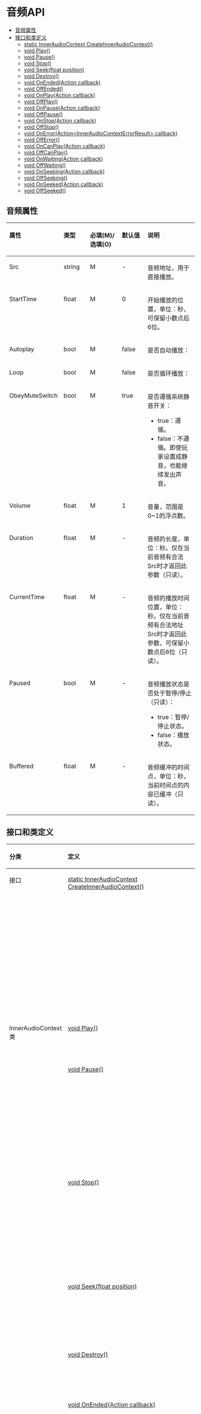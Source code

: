 # 音频API<a name="ZH-CN_TOPIC_0000001716169004"></a>

-   [音频属性](#section1865191604913)
-   [接口和类定义](#section183503126613)
    -   [static InnerAudioContext CreateInnerAudioContext\(\)](#section109531237503)
    -   [void Play\(\)](#section1231910489273)
    -   [void Pause\(\)](#section0100105311287)
    -   [void Stop\(\)](#section295611358297)
    -   [void Seek\(float position\)](#section368625633012)
    -   [void Destroy\(\)](#section1813818183414)
    -   [void OnEnded\(Action callback\)](#section7316187103615)
    -   [void OffEnded\(\)](#section7584122317384)
    -   [void OnPlay\(Action callback\)](#section113100618396)
    -   [void OffPlay\(\)](#section1032565024015)
    -   [void OnPause\(Action callback\)](#section1079911413418)
    -   [void OffPause\(\)](#section9600778435)
    -   [void OnStop\(Action callback\)](#section9479143810442)
    -   [void OffStop\(\)](#section183121314154614)
    -   [void OnError\(Action<InnerAudioContextErrorResult\> callback\)](#section14809195214465)
    -   [void OffError\(\)](#section103201440105116)
    -   [void OnCanPlay\(Action callback\)](#section325714241526)
    -   [void OffCanPlay\(\)](#section06642046135319)
    -   [void OnWaiting\(Action callback\)](#section22082288548)
    -   [void OffWaiting\(\)](#section89751052175510)
    -   [void OnSeeking\(Action callback\)](#section1524192715612)
    -   [void OffSeeking\(\)](#section7720152335718)
    -   [void OnSeeked\(Action callback\)](#section340163455813)
    -   [void OffSeeked\(\)](#section15377122345911)

## 音频属性<a name="section1865191604913"></a>

<a name="table4637175211315"></a>
<table><thead align="left"><tr id="row163719527320"><th class="cellrowborder" valign="top" width="20%" id="mcps1.1.6.1.1"><p id="p1663795212316"><a name="p1663795212316"></a><a name="p1663795212316"></a>属性</p>
</th>
<th class="cellrowborder" valign="top" width="15%" id="mcps1.1.6.1.2"><p id="p1739954617610"><a name="p1739954617610"></a><a name="p1739954617610"></a>类型</p>
</th>
<th class="cellrowborder" valign="top" width="20%" id="mcps1.1.6.1.3"><p id="p12751405596"><a name="p12751405596"></a><a name="p12751405596"></a>必填(M)/选填(O)</p>
</th>
<th class="cellrowborder" valign="top" width="15%" id="mcps1.1.6.1.4"><p id="p986721193917"><a name="p986721193917"></a><a name="p986721193917"></a>默认值</p>
</th>
<th class="cellrowborder" valign="top" width="30%" id="mcps1.1.6.1.5"><p id="p1463725215311"><a name="p1463725215311"></a><a name="p1463725215311"></a>说明</p>
</th>
</tr>
</thead>
<tbody><tr id="row6637252631"><td class="cellrowborder" valign="top" width="20%" headers="mcps1.1.6.1.1 "><p id="p155891411747"><a name="p155891411747"></a><a name="p155891411747"></a>Src</p>
</td>
<td class="cellrowborder" valign="top" width="15%" headers="mcps1.1.6.1.2 "><p id="p15399194619612"><a name="p15399194619612"></a><a name="p15399194619612"></a>string</p>
</td>
<td class="cellrowborder" valign="top" width="20%" headers="mcps1.1.6.1.3 "><p id="p17534035916"><a name="p17534035916"></a><a name="p17534035916"></a>M</p>
</td>
<td class="cellrowborder" valign="top" width="15%" headers="mcps1.1.6.1.4 "><p id="p138732143911"><a name="p138732143911"></a><a name="p138732143911"></a>-</p>
</td>
<td class="cellrowborder" valign="top" width="30%" headers="mcps1.1.6.1.5 "><p id="p9589311747"><a name="p9589311747"></a><a name="p9589311747"></a>音频地址，用于直接播放。</p>
</td>
</tr>
<tr id="row063716528319"><td class="cellrowborder" valign="top" width="20%" headers="mcps1.1.6.1.1 "><p id="p558916111543"><a name="p558916111543"></a><a name="p558916111543"></a>StartTime</p>
</td>
<td class="cellrowborder" valign="top" width="15%" headers="mcps1.1.6.1.2 "><p id="p73991446469"><a name="p73991446469"></a><a name="p73991446469"></a>float</p>
</td>
<td class="cellrowborder" valign="top" width="20%" headers="mcps1.1.6.1.3 "><p id="p97564045912"><a name="p97564045912"></a><a name="p97564045912"></a>M</p>
</td>
<td class="cellrowborder" valign="top" width="15%" headers="mcps1.1.6.1.4 "><p id="p1587102113916"><a name="p1587102113916"></a><a name="p1587102113916"></a>0</p>
</td>
<td class="cellrowborder" valign="top" width="30%" headers="mcps1.1.6.1.5 "><p id="p1858991113414"><a name="p1858991113414"></a><a name="p1858991113414"></a>开始播放的位置，单位：秒，可保留小数点后6位。</p>
</td>
</tr>
<tr id="row10637752735"><td class="cellrowborder" valign="top" width="20%" headers="mcps1.1.6.1.1 "><p id="p155894111342"><a name="p155894111342"></a><a name="p155894111342"></a>Autoplay</p>
</td>
<td class="cellrowborder" valign="top" width="15%" headers="mcps1.1.6.1.2 "><p id="p63995465619"><a name="p63995465619"></a><a name="p63995465619"></a>bool</p>
</td>
<td class="cellrowborder" valign="top" width="20%" headers="mcps1.1.6.1.3 "><p id="p1775134019597"><a name="p1775134019597"></a><a name="p1775134019597"></a>M</p>
</td>
<td class="cellrowborder" valign="top" width="15%" headers="mcps1.1.6.1.4 "><p id="p1587172113919"><a name="p1587172113919"></a><a name="p1587172113919"></a>false</p>
</td>
<td class="cellrowborder" valign="top" width="30%" headers="mcps1.1.6.1.5 "><p id="p1389732433813"><a name="p1389732433813"></a><a name="p1389732433813"></a>是否自动播放：</p>
</td>
</tr>
<tr id="row863815521434"><td class="cellrowborder" valign="top" width="20%" headers="mcps1.1.6.1.1 "><p id="p95891711444"><a name="p95891711444"></a><a name="p95891711444"></a>Loop</p>
</td>
<td class="cellrowborder" valign="top" width="15%" headers="mcps1.1.6.1.2 "><p id="p139919469619"><a name="p139919469619"></a><a name="p139919469619"></a>bool</p>
</td>
<td class="cellrowborder" valign="top" width="20%" headers="mcps1.1.6.1.3 "><p id="p14751340145911"><a name="p14751340145911"></a><a name="p14751340145911"></a>M</p>
</td>
<td class="cellrowborder" valign="top" width="15%" headers="mcps1.1.6.1.4 "><p id="p48792116391"><a name="p48792116391"></a><a name="p48792116391"></a>false</p>
</td>
<td class="cellrowborder" valign="top" width="30%" headers="mcps1.1.6.1.5 "><p id="p1358919111847"><a name="p1358919111847"></a><a name="p1358919111847"></a>是否循环播放：</p>
</td>
</tr>
<tr id="row863813521037"><td class="cellrowborder" valign="top" width="20%" headers="mcps1.1.6.1.1 "><p id="p25897115419"><a name="p25897115419"></a><a name="p25897115419"></a>ObeyMuteSwitch</p>
</td>
<td class="cellrowborder" valign="top" width="15%" headers="mcps1.1.6.1.2 "><p id="p183996468618"><a name="p183996468618"></a><a name="p183996468618"></a>bool</p>
</td>
<td class="cellrowborder" valign="top" width="20%" headers="mcps1.1.6.1.3 "><p id="p107524095911"><a name="p107524095911"></a><a name="p107524095911"></a>M</p>
</td>
<td class="cellrowborder" valign="top" width="15%" headers="mcps1.1.6.1.4 "><p id="p1587821193910"><a name="p1587821193910"></a><a name="p1587821193910"></a>true</p>
</td>
<td class="cellrowborder" valign="top" width="30%" headers="mcps1.1.6.1.5 "><p id="p3704131010513"><a name="p3704131010513"></a><a name="p3704131010513"></a>是否遵循系统静音开关：</p>
<a name="ul17558162119518"></a><a name="ul17558162119518"></a><ul id="ul17558162119518"><li>true：遵循。</li><li>false：不遵循。即使玩家设置成静音，也能继续发出声音。</li></ul>
</td>
</tr>
<tr id="row1263820528319"><td class="cellrowborder" valign="top" width="20%" headers="mcps1.1.6.1.1 "><p id="p105891011345"><a name="p105891011345"></a><a name="p105891011345"></a>Volume</p>
</td>
<td class="cellrowborder" valign="top" width="15%" headers="mcps1.1.6.1.2 "><p id="p1399146565"><a name="p1399146565"></a><a name="p1399146565"></a>float</p>
</td>
<td class="cellrowborder" valign="top" width="20%" headers="mcps1.1.6.1.3 "><p id="p13751540115916"><a name="p13751540115916"></a><a name="p13751540115916"></a>M</p>
</td>
<td class="cellrowborder" valign="top" width="15%" headers="mcps1.1.6.1.4 "><p id="p168716219393"><a name="p168716219393"></a><a name="p168716219393"></a>1</p>
</td>
<td class="cellrowborder" valign="top" width="30%" headers="mcps1.1.6.1.5 "><p id="p185897111945"><a name="p185897111945"></a><a name="p185897111945"></a>音量，范围是0~1的浮点数。</p>
</td>
</tr>
<tr id="row1163835211311"><td class="cellrowborder" valign="top" width="20%" headers="mcps1.1.6.1.1 "><p id="p15891411649"><a name="p15891411649"></a><a name="p15891411649"></a>Duration</p>
</td>
<td class="cellrowborder" valign="top" width="15%" headers="mcps1.1.6.1.2 "><p id="p14399846568"><a name="p14399846568"></a><a name="p14399846568"></a>float</p>
</td>
<td class="cellrowborder" valign="top" width="20%" headers="mcps1.1.6.1.3 "><p id="p1875154045913"><a name="p1875154045913"></a><a name="p1875154045913"></a>M</p>
</td>
<td class="cellrowborder" valign="top" width="15%" headers="mcps1.1.6.1.4 "><p id="p4871521173918"><a name="p4871521173918"></a><a name="p4871521173918"></a>-</p>
</td>
<td class="cellrowborder" valign="top" width="30%" headers="mcps1.1.6.1.5 "><p id="p3589411446"><a name="p3589411446"></a><a name="p3589411446"></a>音频的长度，单位：秒。仅在当前音频有合法Src时才返回此参数（只读）。</p>
</td>
</tr>
<tr id="row5917048412"><td class="cellrowborder" valign="top" width="20%" headers="mcps1.1.6.1.1 "><p id="p16589811946"><a name="p16589811946"></a><a name="p16589811946"></a>CurrentTime</p>
</td>
<td class="cellrowborder" valign="top" width="15%" headers="mcps1.1.6.1.2 "><p id="p1739904614618"><a name="p1739904614618"></a><a name="p1739904614618"></a>float</p>
</td>
<td class="cellrowborder" valign="top" width="20%" headers="mcps1.1.6.1.3 "><p id="p77594016593"><a name="p77594016593"></a><a name="p77594016593"></a>M</p>
</td>
<td class="cellrowborder" valign="top" width="15%" headers="mcps1.1.6.1.4 "><p id="p128732118392"><a name="p128732118392"></a><a name="p128732118392"></a>-</p>
</td>
<td class="cellrowborder" valign="top" width="30%" headers="mcps1.1.6.1.5 "><p id="p6343712114613"><a name="p6343712114613"></a><a name="p6343712114613"></a>音频的播放时间位置，单位：秒。仅在当前音频有合法地址Src时才返回此参数，可保留小数点后6位（只读）。</p>
</td>
</tr>
<tr id="row14834755415"><td class="cellrowborder" valign="top" width="20%" headers="mcps1.1.6.1.1 "><p id="p135891711441"><a name="p135891711441"></a><a name="p135891711441"></a>Paused</p>
</td>
<td class="cellrowborder" valign="top" width="15%" headers="mcps1.1.6.1.2 "><p id="p144001746465"><a name="p144001746465"></a><a name="p144001746465"></a>bool</p>
</td>
<td class="cellrowborder" valign="top" width="20%" headers="mcps1.1.6.1.3 "><p id="p1675940195912"><a name="p1675940195912"></a><a name="p1675940195912"></a>M</p>
</td>
<td class="cellrowborder" valign="top" width="15%" headers="mcps1.1.6.1.4 "><p id="p1487152119390"><a name="p1487152119390"></a><a name="p1487152119390"></a>-</p>
</td>
<td class="cellrowborder" valign="top" width="30%" headers="mcps1.1.6.1.5 "><p id="p259016111143"><a name="p259016111143"></a><a name="p259016111143"></a>音频播放状态是否处于暂停/停止（只读）：</p>
<a name="ul1352118034910"></a><a name="ul1352118034910"></a><ul id="ul1352118034910"><li>true：暂停/停止状态。</li><li>false：播放状态。</li></ul>
</td>
</tr>
<tr id="row13384196745"><td class="cellrowborder" valign="top" width="20%" headers="mcps1.1.6.1.1 "><p id="p155902118418"><a name="p155902118418"></a><a name="p155902118418"></a>Buffered</p>
</td>
<td class="cellrowborder" valign="top" width="15%" headers="mcps1.1.6.1.2 "><p id="p1940054613615"><a name="p1940054613615"></a><a name="p1940054613615"></a>float</p>
</td>
<td class="cellrowborder" valign="top" width="20%" headers="mcps1.1.6.1.3 "><p id="p17584015593"><a name="p17584015593"></a><a name="p17584015593"></a>M</p>
</td>
<td class="cellrowborder" valign="top" width="15%" headers="mcps1.1.6.1.4 "><p id="p88792114393"><a name="p88792114393"></a><a name="p88792114393"></a>-</p>
</td>
<td class="cellrowborder" valign="top" width="30%" headers="mcps1.1.6.1.5 "><p id="p1759016111842"><a name="p1759016111842"></a><a name="p1759016111842"></a>音频缓冲的时间点，单位：秒，当前时间点的内容已缓冲（只读）。</p>
</td>
</tr>
</tbody>
</table>

## 接口和类定义<a name="section183503126613"></a>

<a name="table892310973612"></a>
<table><thead align="left"><tr id="row19232993618"><th class="cellrowborder" valign="top" width="15%" id="mcps1.1.4.1.1"><p id="p24300399372"><a name="p24300399372"></a><a name="p24300399372"></a>分类</p>
</th>
<th class="cellrowborder" valign="top" width="40%" id="mcps1.1.4.1.2"><p id="p49246933615"><a name="p49246933615"></a><a name="p49246933615"></a>定义</p>
</th>
<th class="cellrowborder" valign="top" width="45%" id="mcps1.1.4.1.3"><p id="p592499133614"><a name="p592499133614"></a><a name="p592499133614"></a>描述</p>
</th>
</tr>
</thead>
<tbody><tr id="row19241298367"><td class="cellrowborder" valign="top" width="15%" headers="mcps1.1.4.1.1 "><p id="p104301139133720"><a name="p104301139133720"></a><a name="p104301139133720"></a>接口</p>
</td>
<td class="cellrowborder" valign="top" width="40%" headers="mcps1.1.4.1.2 "><p id="p4491115132110"><a name="p4491115132110"></a><a name="p4491115132110"></a><a href="#section109531237503">static InnerAudioContext CreateInnerAudioContext()</a></p>
</td>
<td class="cellrowborder" valign="top" width="45%" headers="mcps1.1.4.1.3 "><p id="p348121518218"><a name="p348121518218"></a><a name="p348121518218"></a>获取用于播放的音频实例，每次调用均会创建一个新的实例对象。</p>
</td>
</tr>
<tr id="row18106152171211"><td class="cellrowborder" rowspan="23" valign="top" width="15%" headers="mcps1.1.4.1.1 "><p id="p2430113910377"><a name="p2430113910377"></a><a name="p2430113910377"></a>InnerAudioContext类</p>
</td>
<td class="cellrowborder" valign="top" width="40%" headers="mcps1.1.4.1.2 "><p id="p131071352201216"><a name="p131071352201216"></a><a name="p131071352201216"></a><a href="#section1231910489273">void Play()</a></p>
</td>
<td class="cellrowborder" valign="top" width="45%" headers="mcps1.1.4.1.3 "><p id="p1110795218122"><a name="p1110795218122"></a><a name="p1110795218122"></a>播放音频。</p>
</td>
</tr>
<tr id="row14643185313121"><td class="cellrowborder" valign="top" headers="mcps1.1.4.1.1 "><p id="p17643135318128"><a name="p17643135318128"></a><a name="p17643135318128"></a><a href="#section0100105311287">void Pause()</a></p>
</td>
<td class="cellrowborder" valign="top" headers="mcps1.1.4.1.2 "><p id="p66431553181210"><a name="p66431553181210"></a><a name="p66431553181210"></a>暂停音频播放，继续播放会从暂停处开始播放。</p>
</td>
</tr>
<tr id="row14157205410122"><td class="cellrowborder" valign="top" headers="mcps1.1.4.1.1 "><p id="p1915718546122"><a name="p1915718546122"></a><a name="p1915718546122"></a><a href="#section295611358297">void Stop()</a></p>
</td>
<td class="cellrowborder" valign="top" headers="mcps1.1.4.1.2 "><p id="p2157654121219"><a name="p2157654121219"></a><a name="p2157654121219"></a>停止音频播放，再播放会从头开始播放。</p>
</td>
</tr>
<tr id="row45431854101218"><td class="cellrowborder" valign="top" headers="mcps1.1.4.1.1 "><p id="p155446541123"><a name="p155446541123"></a><a name="p155446541123"></a><a href="#section368625633012">void Seek(float position)</a></p>
</td>
<td class="cellrowborder" valign="top" headers="mcps1.1.4.1.2 "><p id="p45443548127"><a name="p45443548127"></a><a name="p45443548127"></a>跳转到指定位置播放音频。</p>
</td>
</tr>
<tr id="row10141355141216"><td class="cellrowborder" valign="top" headers="mcps1.1.4.1.1 "><p id="p1614105571215"><a name="p1614105571215"></a><a name="p1614105571215"></a><a href="#section1813818183414">void Destroy()</a></p>
</td>
<td class="cellrowborder" valign="top" headers="mcps1.1.4.1.2 "><p id="p4141552126"><a name="p4141552126"></a><a name="p4141552126"></a>销毁音频实例。</p>
</td>
</tr>
<tr id="row157914556121"><td class="cellrowborder" valign="top" headers="mcps1.1.4.1.1 "><p id="p1657995501218"><a name="p1657995501218"></a><a name="p1657995501218"></a><a href="#section7316187103615">void OnEnded(Action callback)</a></p>
</td>
<td class="cellrowborder" valign="top" headers="mcps1.1.4.1.2 "><p id="p14580555101214"><a name="p14580555101214"></a><a name="p14580555101214"></a>监听音频<strong id="b17120152911377"><a name="b17120152911377"></a><a name="b17120152911377"></a>自然播放至结束</strong>事件。</p>
</td>
</tr>
<tr id="row16616184142"><td class="cellrowborder" valign="top" headers="mcps1.1.4.1.1 "><p id="p766114187142"><a name="p766114187142"></a><a name="p766114187142"></a><a href="#section7584122317384">void OffEnded()</a></p>
</td>
<td class="cellrowborder" valign="top" headers="mcps1.1.4.1.2 "><p id="p9661161814143"><a name="p9661161814143"></a><a name="p9661161814143"></a>取消监听音频<strong id="b13110232153713"><a name="b13110232153713"></a><a name="b13110232153713"></a>自然播放至结束</strong>事件。</p>
</td>
</tr>
<tr id="row7310919141418"><td class="cellrowborder" valign="top" headers="mcps1.1.4.1.1 "><p id="p73106199146"><a name="p73106199146"></a><a name="p73106199146"></a><a href="#section113100618396">void OnPlay(Action callback)</a></p>
</td>
<td class="cellrowborder" valign="top" headers="mcps1.1.4.1.2 "><p id="p14310181931420"><a name="p14310181931420"></a><a name="p14310181931420"></a>监听<strong id="b939762972615"><a name="b939762972615"></a><a name="b939762972615"></a>音频播放</strong>事件。</p>
</td>
</tr>
<tr id="row79911191141"><td class="cellrowborder" valign="top" headers="mcps1.1.4.1.1 "><p id="p1599111195140"><a name="p1599111195140"></a><a name="p1599111195140"></a><a href="#section1032565024015">void OffPlay()</a></p>
</td>
<td class="cellrowborder" valign="top" headers="mcps1.1.4.1.2 "><p id="p2991171919144"><a name="p2991171919144"></a><a name="p2991171919144"></a>取消监听<strong id="b1118103613261"><a name="b1118103613261"></a><a name="b1118103613261"></a>音频播放</strong>事件。</p>
</td>
</tr>
<tr id="row342572041412"><td class="cellrowborder" valign="top" headers="mcps1.1.4.1.1 "><p id="p54251120121420"><a name="p54251120121420"></a><a name="p54251120121420"></a><a href="#section1079911413418">void OnPause(Action callback)</a></p>
</td>
<td class="cellrowborder" valign="top" headers="mcps1.1.4.1.2 "><p id="p1342582015148"><a name="p1342582015148"></a><a name="p1342582015148"></a>监听音频暂停播放事件。</p>
</td>
</tr>
<tr id="row138531421111416"><td class="cellrowborder" valign="top" headers="mcps1.1.4.1.1 "><p id="p08537217144"><a name="p08537217144"></a><a name="p08537217144"></a><a href="#section9600778435">void OffPause()</a></p>
</td>
<td class="cellrowborder" valign="top" headers="mcps1.1.4.1.2 "><p id="p14853112141413"><a name="p14853112141413"></a><a name="p14853112141413"></a>取消监听音频暂停播放事件。</p>
</td>
</tr>
<tr id="row17231322191411"><td class="cellrowborder" valign="top" headers="mcps1.1.4.1.1 "><p id="p02311222101414"><a name="p02311222101414"></a><a name="p02311222101414"></a><a href="#section9479143810442">void OnStop(Action callback)</a></p>
</td>
<td class="cellrowborder" valign="top" headers="mcps1.1.4.1.2 "><p id="p1923162251420"><a name="p1923162251420"></a><a name="p1923162251420"></a>监听音频停止播放事件。</p>
</td>
</tr>
<tr id="row960914221144"><td class="cellrowborder" valign="top" headers="mcps1.1.4.1.1 "><p id="p126091222121412"><a name="p126091222121412"></a><a name="p126091222121412"></a><a href="#section183121314154614">void OffStop()</a></p>
</td>
<td class="cellrowborder" valign="top" headers="mcps1.1.4.1.2 "><p id="p1060952291419"><a name="p1060952291419"></a><a name="p1060952291419"></a>取消监听音频停止播放事件。</p>
</td>
</tr>
<tr id="row1937910255236"><td class="cellrowborder" valign="top" headers="mcps1.1.4.1.1 "><p id="p12379225132312"><a name="p12379225132312"></a><a name="p12379225132312"></a><a href="#section14809195214465">void OnError(Action&lt;InnerAudioContextErrorResult&gt; callback)</a></p>
</td>
<td class="cellrowborder" valign="top" headers="mcps1.1.4.1.2 "><p id="p193795254239"><a name="p193795254239"></a><a name="p193795254239"></a>监听音频播放错误事件。</p>
</td>
</tr>
<tr id="row379282882313"><td class="cellrowborder" valign="top" headers="mcps1.1.4.1.1 "><p id="p127927281237"><a name="p127927281237"></a><a name="p127927281237"></a><a href="#section103201440105116">void OffError()</a></p>
</td>
<td class="cellrowborder" valign="top" headers="mcps1.1.4.1.2 "><p id="p1579262892320"><a name="p1579262892320"></a><a name="p1579262892320"></a>取消监听音频播放错误事件。</p>
</td>
</tr>
<tr id="row4731102942314"><td class="cellrowborder" valign="top" headers="mcps1.1.4.1.1 "><p id="p1773111297232"><a name="p1773111297232"></a><a name="p1773111297232"></a><a href="#section325714241526">void OnCanPlay(Action callback)</a></p>
</td>
<td class="cellrowborder" valign="top" headers="mcps1.1.4.1.2 "><p id="p20731102952311"><a name="p20731102952311"></a><a name="p20731102952311"></a>监听音频进入播放状态事件，但不保证后面可以流畅播放音频。</p>
</td>
</tr>
<tr id="row249873018231"><td class="cellrowborder" valign="top" headers="mcps1.1.4.1.1 "><p id="p8498183052316"><a name="p8498183052316"></a><a name="p8498183052316"></a><a href="#section06642046135319">void OffCanPlay()</a></p>
</td>
<td class="cellrowborder" valign="top" headers="mcps1.1.4.1.2 "><p id="p4498123062320"><a name="p4498123062320"></a><a name="p4498123062320"></a>取消监听音频进入播放状态事件。</p>
</td>
</tr>
<tr id="row10345531102314"><td class="cellrowborder" valign="top" headers="mcps1.1.4.1.1 "><p id="p93459318239"><a name="p93459318239"></a><a name="p93459318239"></a><a href="#section22082288548">void OnWaiting(Action callback)</a></p>
</td>
<td class="cellrowborder" valign="top" headers="mcps1.1.4.1.2 "><p id="p20345183172319"><a name="p20345183172319"></a><a name="p20345183172319"></a>监听音频加载中事件。若音频数据不足需要停下来加载时会触发。</p>
</td>
</tr>
<tr id="row10419972415"><td class="cellrowborder" valign="top" headers="mcps1.1.4.1.1 "><p id="p1945932416"><a name="p1945932416"></a><a name="p1945932416"></a><a href="#section89751052175510">void OffWaiting()</a></p>
</td>
<td class="cellrowborder" valign="top" headers="mcps1.1.4.1.2 "><p id="p141792248"><a name="p141792248"></a><a name="p141792248"></a>取消监听音频加载中事件。</p>
</td>
</tr>
<tr id="row202198119246"><td class="cellrowborder" valign="top" headers="mcps1.1.4.1.1 "><p id="p52191211132417"><a name="p52191211132417"></a><a name="p52191211132417"></a><a href="#section1524192715612">void OnSeeking(Action callback)</a></p>
</td>
<td class="cellrowborder" valign="top" headers="mcps1.1.4.1.2 "><p id="p12191911192416"><a name="p12191911192416"></a><a name="p12191911192416"></a>监听音频进行跳转操作事件。</p>
</td>
</tr>
<tr id="row19482171311243"><td class="cellrowborder" valign="top" headers="mcps1.1.4.1.1 "><p id="p1948241315244"><a name="p1948241315244"></a><a name="p1948241315244"></a><a href="#section7720152335718">void OffSeeking()</a></p>
</td>
<td class="cellrowborder" valign="top" headers="mcps1.1.4.1.2 "><p id="p1948281313242"><a name="p1948281313242"></a><a name="p1948281313242"></a>取消监听音频进行跳转操作事件。</p>
</td>
</tr>
<tr id="row969831413241"><td class="cellrowborder" valign="top" headers="mcps1.1.4.1.1 "><p id="p7698814162412"><a name="p7698814162412"></a><a name="p7698814162412"></a><a href="#section340163455813">void OnSeeked(Action callback)</a></p>
</td>
<td class="cellrowborder" valign="top" headers="mcps1.1.4.1.2 "><p id="p66982149248"><a name="p66982149248"></a><a name="p66982149248"></a>监听音频完成跳转操作事件。</p>
</td>
</tr>
<tr id="row1035113662415"><td class="cellrowborder" valign="top" headers="mcps1.1.4.1.1 "><p id="p1036736142413"><a name="p1036736142413"></a><a name="p1036736142413"></a><a href="#section15377122345911">void OffSeeked()</a></p>
</td>
<td class="cellrowborder" valign="top" headers="mcps1.1.4.1.2 "><p id="p2361436172420"><a name="p2361436172420"></a><a name="p2361436172420"></a>取消监听音频完成跳转操作事件。</p>
</td>
</tr>
</tbody>
</table>

### static InnerAudioContext CreateInnerAudioContext\(\)<a name="section109531237503"></a>

-   描述

    获取用于播放的音频实例，每次调用均会创建一个新的实例对象。

-   返回参数

    音频实例。

-   示例代码

    ```
    private InnerAudioContext _innerAudioContext;
    public void CreateInnerAudioContext()
    {
        Debug.Log("InnerAudioContext CreateInnerAudioContext.");
        _innerAudioContext = QG.CreateInnerAudioContext();
        // 音频资源的地址 
        _innerAudioContext.Src = "http://downsc.chinaz.net/Files/DownLoad/sound1/201906/11582.mp3";
        // 是否自动开始播放 
        _innerAudioContext.Autoplay = false;
        // 是否循环播放 
        _innerAudioContext.Loop = true;
        // 开始播放的位置 
        _innerAudioContext.StartTime = 0;
        // 音量 
        _innerAudioContext.Volume = 1;
        // 是否遵循系统静音开关 
        _innerAudioContext.ObeyMuteSwitch = true;
    }
    ```

### void Play\(\)<a name="section1231910489273"></a>

-   描述

    播放音频。

-   示例代码

    ```
    private InnerAudioContext _innerAudioContext;
    _innerAudioContext = QG.CreateInnerAudioContext();
    public void Play()
    {
        Debug.Log("InnerAudioContext Play.");
        _innerAudioContext?.Play();
    }
    ```

### void Pause\(\)<a name="section0100105311287"></a>

-   描述

    暂停音频播放，继续播放会从暂停处开始播放。

-   示例代码

    ```
    private InnerAudioContext _innerAudioContext;
    _innerAudioContext = QG.CreateInnerAudioContext();
    public void Pause()
    {
        Debug.Log("InnerAudioContext Pause.");
        _innerAudioContext?.Pause();
    }
    ```

### void Stop\(\)<a name="section295611358297"></a>

-   描述

    停止音频播放，再播放会从头开始播放。

-   示例代码

    ```
    private InnerAudioContext _innerAudioContext;
    _innerAudioContext = QG.CreateInnerAudioContext();
    public void Stop()
    {
        Debug.Log("InnerAudioContext Stop.");
        _innerAudioContext?.Stop();
    }
    ```

### void Seek\(float position\)<a name="section368625633012"></a>

-   描述

    跳转到指定位置播放音频。

-   请求参数

    <a name="table1849914993314"></a>
    <table><thead align="left"><tr id="row1049917993316"><th class="cellrowborder" valign="top" width="20%" id="mcps1.1.5.1.1"><p id="p20499179173313"><a name="p20499179173313"></a><a name="p20499179173313"></a>参数</p>
    </th>
    <th class="cellrowborder" valign="top" width="25%" id="mcps1.1.5.1.2"><p id="p124991198334"><a name="p124991198334"></a><a name="p124991198334"></a>类型</p>
    </th>
    <th class="cellrowborder" valign="top" width="15%" id="mcps1.1.5.1.3"><p id="p6499179153319"><a name="p6499179153319"></a><a name="p6499179153319"></a>必填(M)/选填(O)</p>
    </th>
    <th class="cellrowborder" valign="top" width="40%" id="mcps1.1.5.1.4"><p id="p84991293337"><a name="p84991293337"></a><a name="p84991293337"></a>说明</p>
    </th>
    </tr>
    </thead>
    <tbody><tr id="row44997917336"><td class="cellrowborder" valign="top" width="20%" headers="mcps1.1.5.1.1 "><p id="p65581252173213"><a name="p65581252173213"></a><a name="p65581252173213"></a>position</p>
    </td>
    <td class="cellrowborder" valign="top" width="25%" headers="mcps1.1.5.1.2 "><p id="p19149338183218"><a name="p19149338183218"></a><a name="p19149338183218"></a>float</p>
    </td>
    <td class="cellrowborder" valign="top" width="15%" headers="mcps1.1.5.1.3 "><p id="p914813388324"><a name="p914813388324"></a><a name="p914813388324"></a>M</p>
    </td>
    <td class="cellrowborder" valign="top" width="40%" headers="mcps1.1.5.1.4 "><p id="p1147133833218"><a name="p1147133833218"></a><a name="p1147133833218"></a>跳转的时间，可精确到小数点后3位。单位：秒。</p>
    </td>
    </tr>
    </tbody>
    </table>

-   示例代码

    ```
    private InnerAudioContext _innerAudioContext;
    _innerAudioContext = QG.CreateInnerAudioContext();
    public void Seek()
    {
        Debug.Log("InnerAudioContext Seek.");
        float position = 0;
        _innerAudioContext?.Seek(0);
    }
    ```

### void Destroy\(\)<a name="section1813818183414"></a>

-   描述

    销毁音频实例。

-   示例代码

    ```
    private InnerAudioContext _innerAudioContext;
    _innerAudioContext = QG.CreateInnerAudioContext();
    public void Destroy()
    {
        Debug.Log("InnerAudioContext Destroy.");
        _innerAudioContext?.Destroy();
        _innerAudioContext = null;
    }
    ```

### void OnEnded\(Action callback\)<a name="section7316187103615"></a>

-   描述

    监听音频自然播放至结束事件。

-   请求参数

    <a name="table1829722443713"></a>
    <table><thead align="left"><tr id="row12297142443717"><th class="cellrowborder" valign="top" width="20%" id="mcps1.1.5.1.1"><p id="p12971241373"><a name="p12971241373"></a><a name="p12971241373"></a>参数</p>
    </th>
    <th class="cellrowborder" valign="top" width="25%" id="mcps1.1.5.1.2"><p id="p14297122403712"><a name="p14297122403712"></a><a name="p14297122403712"></a>类型</p>
    </th>
    <th class="cellrowborder" valign="top" width="15%" id="mcps1.1.5.1.3"><p id="p172972244375"><a name="p172972244375"></a><a name="p172972244375"></a>必填(M)/选填(O)</p>
    </th>
    <th class="cellrowborder" valign="top" width="40%" id="mcps1.1.5.1.4"><p id="p1429712248377"><a name="p1429712248377"></a><a name="p1429712248377"></a>说明</p>
    </th>
    </tr>
    </thead>
    <tbody><tr id="row529732423720"><td class="cellrowborder" valign="top" width="20%" headers="mcps1.1.5.1.1 "><p id="p9119639173714"><a name="p9119639173714"></a><a name="p9119639173714"></a>callback</p>
    </td>
    <td class="cellrowborder" valign="top" width="25%" headers="mcps1.1.5.1.2 "><p id="p411823918374"><a name="p411823918374"></a><a name="p411823918374"></a>Action</p>
    </td>
    <td class="cellrowborder" valign="top" width="15%" headers="mcps1.1.5.1.3 "><p id="p8117939143712"><a name="p8117939143712"></a><a name="p8117939143712"></a>M</p>
    </td>
    <td class="cellrowborder" valign="top" width="40%" headers="mcps1.1.5.1.4 "><p id="p2116539183714"><a name="p2116539183714"></a><a name="p2116539183714"></a>音频自然播放至结束事件的回调函数。</p>
    </td>
    </tr>
    </tbody>
    </table>

-   示例代码

    ```
    private InnerAudioContext _innerAudioContext;
    _innerAudioContext = QG.CreateInnerAudioContext();
    public void OnEnded()
    {
        Debug.Log("InnerAudioContext OnEnded.");
        _innerAudioContext?.OnEnded(() => { Debug.Log("_innerAudioContext OnEnded."); });
    }
    ```

### void OffEnded\(\)<a name="section7584122317384"></a>

-   描述

    取消监听音频自然播放至结束事件。

-   示例代码

    ```
    private InnerAudioContext _innerAudioContext;
    _innerAudioContext = QG.CreateInnerAudioContext();
    public void OffEnded()
    {
        Debug.Log("InnerAudioContext OffEnded.");
        _innerAudioContext?.OffEnded();
    }
    ```

### void OnPlay\(Action callback\)<a name="section113100618396"></a>

-   描述

    监听音频播放事件。

-   请求参数

    <a name="table465219455395"></a>
    <table><thead align="left"><tr id="row965214455396"><th class="cellrowborder" valign="top" width="20%" id="mcps1.1.5.1.1"><p id="p1065304593918"><a name="p1065304593918"></a><a name="p1065304593918"></a>参数</p>
    </th>
    <th class="cellrowborder" valign="top" width="25%" id="mcps1.1.5.1.2"><p id="p1653845143919"><a name="p1653845143919"></a><a name="p1653845143919"></a>类型</p>
    </th>
    <th class="cellrowborder" valign="top" width="15%" id="mcps1.1.5.1.3"><p id="p18653154516393"><a name="p18653154516393"></a><a name="p18653154516393"></a>必填(M)/选填(O)</p>
    </th>
    <th class="cellrowborder" valign="top" width="40%" id="mcps1.1.5.1.4"><p id="p8653174510395"><a name="p8653174510395"></a><a name="p8653174510395"></a>说明</p>
    </th>
    </tr>
    </thead>
    <tbody><tr id="row9653124517395"><td class="cellrowborder" valign="top" width="20%" headers="mcps1.1.5.1.1 "><p id="p1865314523914"><a name="p1865314523914"></a><a name="p1865314523914"></a>callback</p>
    </td>
    <td class="cellrowborder" valign="top" width="25%" headers="mcps1.1.5.1.2 "><p id="p10653245173919"><a name="p10653245173919"></a><a name="p10653245173919"></a>Action</p>
    </td>
    <td class="cellrowborder" valign="top" width="15%" headers="mcps1.1.5.1.3 "><p id="p15653124563910"><a name="p15653124563910"></a><a name="p15653124563910"></a>M</p>
    </td>
    <td class="cellrowborder" valign="top" width="40%" headers="mcps1.1.5.1.4 "><p id="p10653245173912"><a name="p10653245173912"></a><a name="p10653245173912"></a>音频播放事件的回调函数。</p>
    </td>
    </tr>
    </tbody>
    </table>

-   示例代码

    ```
    private InnerAudioContext _innerAudioContext;
    _innerAudioContext = QG.CreateInnerAudioContext();
    public void OnPlay()
    {
        Debug.Log("InnerAudioContext OnPlay.");
        _innerAudioContext?.OnPlay(() => { Debug.Log("_innerAudioContext OnPlay."); });
    }
    ```

### void OffPlay\(\)<a name="section1032565024015"></a>

-   描述

    取消监听音频播放事件。

-   示例代码

    ```
    private InnerAudioContext _innerAudioContext;
    _innerAudioContext = QG.CreateInnerAudioContext();
    public void OffPlay()
    {
        Debug.Log("InnerAudioContext OffPlay.");
        _innerAudioContext?.OffPlay();
    }
    ```

### void OnPause\(Action callback\)<a name="section1079911413418"></a>

-   描述

    监听音频暂停播放事件。

-   请求参数

    <a name="table19081643427"></a>
    <table><thead align="left"><tr id="row1690813464216"><th class="cellrowborder" valign="top" width="20%" id="mcps1.1.5.1.1"><p id="p119081649423"><a name="p119081649423"></a><a name="p119081649423"></a>参数</p>
    </th>
    <th class="cellrowborder" valign="top" width="25%" id="mcps1.1.5.1.2"><p id="p1290811424220"><a name="p1290811424220"></a><a name="p1290811424220"></a>类型</p>
    </th>
    <th class="cellrowborder" valign="top" width="15%" id="mcps1.1.5.1.3"><p id="p1590914174210"><a name="p1590914174210"></a><a name="p1590914174210"></a>必填(M)/选填(O)</p>
    </th>
    <th class="cellrowborder" valign="top" width="40%" id="mcps1.1.5.1.4"><p id="p139098411421"><a name="p139098411421"></a><a name="p139098411421"></a>说明</p>
    </th>
    </tr>
    </thead>
    <tbody><tr id="row1490964134216"><td class="cellrowborder" valign="top" width="20%" headers="mcps1.1.5.1.1 "><p id="p69091464212"><a name="p69091464212"></a><a name="p69091464212"></a>callback</p>
    </td>
    <td class="cellrowborder" valign="top" width="25%" headers="mcps1.1.5.1.2 "><p id="p59094474216"><a name="p59094474216"></a><a name="p59094474216"></a>Action</p>
    </td>
    <td class="cellrowborder" valign="top" width="15%" headers="mcps1.1.5.1.3 "><p id="p139092411421"><a name="p139092411421"></a><a name="p139092411421"></a>M</p>
    </td>
    <td class="cellrowborder" valign="top" width="40%" headers="mcps1.1.5.1.4 "><p id="p89094454217"><a name="p89094454217"></a><a name="p89094454217"></a>音频暂停播放事件的回调函数。</p>
    </td>
    </tr>
    </tbody>
    </table>

-   示例代码

    ```
    private InnerAudioContext _innerAudioContext;
    _innerAudioContext = QG.CreateInnerAudioContext();
    public void OnPause()
    {
        Debug.Log("InnerAudioContext OnPause.");
        _innerAudioContext?.OnPause(() => { Debug.Log("_innerAudioContext OnPause."); });
    }
    ```

### void OffPause\(\)<a name="section9600778435"></a>

-   描述

    取消监听音频暂停播放事件。

-   示例代码

    ```
    private InnerAudioContext _innerAudioContext;
    _innerAudioContext = QG.CreateInnerAudioContext();
    public void OffPause()
    {
        Debug.Log("InnerAudioContext OffPause.");
        _innerAudioContext?.OffPause();
    }
    ```

### void OnStop\(Action callback\)<a name="section9479143810442"></a>

-   描述

    监听音频停止播放事件。

-   请求参数

    <a name="table15656102615458"></a>
    <table><thead align="left"><tr id="row26562026184515"><th class="cellrowborder" valign="top" width="20%" id="mcps1.1.5.1.1"><p id="p4656526144510"><a name="p4656526144510"></a><a name="p4656526144510"></a>参数</p>
    </th>
    <th class="cellrowborder" valign="top" width="25%" id="mcps1.1.5.1.2"><p id="p465617267453"><a name="p465617267453"></a><a name="p465617267453"></a>类型</p>
    </th>
    <th class="cellrowborder" valign="top" width="15%" id="mcps1.1.5.1.3"><p id="p176564266458"><a name="p176564266458"></a><a name="p176564266458"></a>必填(M)/选填(O)</p>
    </th>
    <th class="cellrowborder" valign="top" width="40%" id="mcps1.1.5.1.4"><p id="p365619269455"><a name="p365619269455"></a><a name="p365619269455"></a>说明</p>
    </th>
    </tr>
    </thead>
    <tbody><tr id="row19656132618457"><td class="cellrowborder" valign="top" width="20%" headers="mcps1.1.5.1.1 "><p id="p1465610262457"><a name="p1465610262457"></a><a name="p1465610262457"></a>callback</p>
    </td>
    <td class="cellrowborder" valign="top" width="25%" headers="mcps1.1.5.1.2 "><p id="p565610262452"><a name="p565610262452"></a><a name="p565610262452"></a>Action</p>
    </td>
    <td class="cellrowborder" valign="top" width="15%" headers="mcps1.1.5.1.3 "><p id="p106564263457"><a name="p106564263457"></a><a name="p106564263457"></a>M</p>
    </td>
    <td class="cellrowborder" valign="top" width="40%" headers="mcps1.1.5.1.4 "><p id="p13656112634518"><a name="p13656112634518"></a><a name="p13656112634518"></a>音频停止播放事件的回调函数。</p>
    </td>
    </tr>
    </tbody>
    </table>

-   示例代码

    ```
    private InnerAudioContext _innerAudioContext;
    _innerAudioContext = QG.CreateInnerAudioContext();
    public void OnStop()
    {
        Debug.Log("InnerAudioContext OnStop.");
        _innerAudioContext?.OnStop(() => { Debug.Log("_innerAudioContext OnStop."); });
    }
    ```

### void OffStop\(\)<a name="section183121314154614"></a>

-   描述

    取消监听音频停止播放事件。

-   示例代码

    ```
    private InnerAudioContext _innerAudioContext;
    _innerAudioContext = QG.CreateInnerAudioContext();
    public void OffStop()
    {
        Debug.Log("InnerAudioContext OffStop.");
        _innerAudioContext?.OffStop();
    }
    ```

### void OnError\(Action<InnerAudioContextErrorResult\> callback\)<a name="section14809195214465"></a>

-   描述

    监听音频播放错误事件。

-   请求参数

    <a name="table18154134404718"></a>
    <table><thead align="left"><tr id="row215510444473"><th class="cellrowborder" valign="top" width="20%" id="mcps1.1.5.1.1"><p id="p91554441478"><a name="p91554441478"></a><a name="p91554441478"></a>参数</p>
    </th>
    <th class="cellrowborder" valign="top" width="25%" id="mcps1.1.5.1.2"><p id="p171551444184717"><a name="p171551444184717"></a><a name="p171551444184717"></a>类型</p>
    </th>
    <th class="cellrowborder" valign="top" width="15%" id="mcps1.1.5.1.3"><p id="p16155124414715"><a name="p16155124414715"></a><a name="p16155124414715"></a>必填(M)/选填(O)</p>
    </th>
    <th class="cellrowborder" valign="top" width="40%" id="mcps1.1.5.1.4"><p id="p2155154412471"><a name="p2155154412471"></a><a name="p2155154412471"></a>说明</p>
    </th>
    </tr>
    </thead>
    <tbody><tr id="row7155204419477"><td class="cellrowborder" valign="top" width="20%" headers="mcps1.1.5.1.1 "><p id="p715684424715"><a name="p715684424715"></a><a name="p715684424715"></a>callback</p>
    </td>
    <td class="cellrowborder" valign="top" width="25%" headers="mcps1.1.5.1.2 "><p id="p41561344124710"><a name="p41561344124710"></a><a name="p41561344124710"></a>Action&lt;<a href="#li7939635103417">InnerAudioContextErrorResult</a>&gt;</p>
    </td>
    <td class="cellrowborder" valign="top" width="15%" headers="mcps1.1.5.1.3 "><p id="p21568443472"><a name="p21568443472"></a><a name="p21568443472"></a>M</p>
    </td>
    <td class="cellrowborder" valign="top" width="40%" headers="mcps1.1.5.1.4 "><p id="p4156124414718"><a name="p4156124414718"></a><a name="p4156124414718"></a>音频播放错误事件的回调函数。</p>
    </td>
    </tr>
    </tbody>
    </table>

    -   <a name="li7939635103417"></a>InnerAudioContextErrorResult

        <a name="table3762133816016"></a>
        <table><thead align="left"><tr id="row476223811016"><th class="cellrowborder" valign="top" width="25%" id="mcps1.1.4.1.1"><p id="p7762113816019"><a name="p7762113816019"></a><a name="p7762113816019"></a>参数</p>
        </th>
        <th class="cellrowborder" valign="top" width="25%" id="mcps1.1.4.1.2"><p id="p1576214383020"><a name="p1576214383020"></a><a name="p1576214383020"></a>类型</p>
        </th>
        <th class="cellrowborder" valign="top" width="50%" id="mcps1.1.4.1.3"><p id="p476210382016"><a name="p476210382016"></a><a name="p476210382016"></a>说明</p>
        </th>
        </tr>
        </thead>
        <tbody><tr id="row37621381606"><td class="cellrowborder" valign="top" width="25%" headers="mcps1.1.4.1.1 "><p id="p869218471602"><a name="p869218471602"></a><a name="p869218471602"></a>errCode</p>
        </td>
        <td class="cellrowborder" valign="top" width="25%" headers="mcps1.1.4.1.2 "><p id="p126928471105"><a name="p126928471105"></a><a name="p126928471105"></a>int</p>
        </td>
        <td class="cellrowborder" valign="top" width="50%" headers="mcps1.1.4.1.3 "><p id="p146926472012"><a name="p146926472012"></a><a name="p146926472012"></a>音频播放错误事件的<a href="#li1184112523112">错误码</a>。</p>
        </td>
        </tr>
        </tbody>
        </table>

-   <a name="li1184112523112"></a>错误码

    <a name="table12151107550"></a>
    <table><thead align="left"><tr id="row121522076515"><th class="cellrowborder" valign="top" width="50%" id="mcps1.1.3.1.1"><p id="p171521710510"><a name="p171521710510"></a><a name="p171521710510"></a>错误码</p>
    </th>
    <th class="cellrowborder" valign="top" width="50%" id="mcps1.1.3.1.2"><p id="p715212718511"><a name="p715212718511"></a><a name="p715212718511"></a>说明</p>
    </th>
    </tr>
    </thead>
    <tbody><tr id="row959711168"><td class="cellrowborder" valign="top" width="50%" headers="mcps1.1.3.1.1 "><p id="p18821172610520"><a name="p18821172610520"></a><a name="p18821172610520"></a>-1</p>
    </td>
    <td class="cellrowborder" valign="top" width="50%" headers="mcps1.1.3.1.2 "><p id="p1882112611512"><a name="p1882112611512"></a><a name="p1882112611512"></a>未知错误。</p>
    </td>
    </tr>
    <tr id="row5152187852"><td class="cellrowborder" valign="top" width="50%" headers="mcps1.1.3.1.1 "><p id="p982112610515"><a name="p982112610515"></a><a name="p982112610515"></a>10001</p>
    </td>
    <td class="cellrowborder" valign="top" width="50%" headers="mcps1.1.3.1.2 "><p id="p8821326754"><a name="p8821326754"></a><a name="p8821326754"></a>系统错误。</p>
    </td>
    </tr>
    <tr id="row1217202915384"><td class="cellrowborder" valign="top" width="50%" headers="mcps1.1.3.1.1 "><p id="p18821926858"><a name="p18821926858"></a><a name="p18821926858"></a>10002</p>
    </td>
    <td class="cellrowborder" valign="top" width="50%" headers="mcps1.1.3.1.2 "><p id="p11821152614519"><a name="p11821152614519"></a><a name="p11821152614519"></a>网络错误。</p>
    </td>
    </tr>
    <tr id="row32068216513"><td class="cellrowborder" valign="top" width="50%" headers="mcps1.1.3.1.1 "><p id="p178211261650"><a name="p178211261650"></a><a name="p178211261650"></a>10003</p>
    </td>
    <td class="cellrowborder" valign="top" width="50%" headers="mcps1.1.3.1.2 "><p id="p198213268517"><a name="p198213268517"></a><a name="p198213268517"></a>文件错误。</p>
    </td>
    </tr>
    <tr id="row15293922955"><td class="cellrowborder" valign="top" width="50%" headers="mcps1.1.3.1.1 "><p id="p2082192612513"><a name="p2082192612513"></a><a name="p2082192612513"></a>10004</p>
    </td>
    <td class="cellrowborder" valign="top" width="50%" headers="mcps1.1.3.1.2 "><p id="p1821926451"><a name="p1821926451"></a><a name="p1821926451"></a>格式错误。</p>
    </td>
    </tr>
    </tbody>
    </table>

-   示例代码

    ```
    private InnerAudioContext _innerAudioContext;
    _innerAudioContext = QG.CreateInnerAudioContext();
    public void OnError()
    {
        Debug.Log("InnerAudioContext OnError.");
        _innerAudioContext?.OnError(
            (res) => { Debug.Log("_innerAudioContext OnError errCode: " + res.errCode); }
        );
    }
    ```

### void OffError\(\)<a name="section103201440105116"></a>

-   描述

    取消监听音频播放错误事件。

-   示例代码

    ```
    private InnerAudioContext _innerAudioContext;
    _innerAudioContext = QG.CreateInnerAudioContext();
    public void OffError()
    {
        Debug.Log("InnerAudioContext OffError.");
        _innerAudioContext?.OffError();
    }
    ```

### void OnCanPlay\(Action callback\)<a name="section325714241526"></a>

-   描述

    监听音频进入播放状态事件，但不保证后面可以流畅播放音频。

-   请求参数

    <a name="table1352116127532"></a>
    <table><thead align="left"><tr id="row1652181216537"><th class="cellrowborder" valign="top" width="20%" id="mcps1.1.5.1.1"><p id="p125218129538"><a name="p125218129538"></a><a name="p125218129538"></a>参数</p>
    </th>
    <th class="cellrowborder" valign="top" width="25%" id="mcps1.1.5.1.2"><p id="p185211312105310"><a name="p185211312105310"></a><a name="p185211312105310"></a>类型</p>
    </th>
    <th class="cellrowborder" valign="top" width="15%" id="mcps1.1.5.1.3"><p id="p2052219128537"><a name="p2052219128537"></a><a name="p2052219128537"></a>必填(M)/选填(O)</p>
    </th>
    <th class="cellrowborder" valign="top" width="40%" id="mcps1.1.5.1.4"><p id="p18522171213537"><a name="p18522171213537"></a><a name="p18522171213537"></a>说明</p>
    </th>
    </tr>
    </thead>
    <tbody><tr id="row11522161245318"><td class="cellrowborder" valign="top" width="20%" headers="mcps1.1.5.1.1 "><p id="p1752291219530"><a name="p1752291219530"></a><a name="p1752291219530"></a>callback</p>
    </td>
    <td class="cellrowborder" valign="top" width="25%" headers="mcps1.1.5.1.2 "><p id="p19522131217532"><a name="p19522131217532"></a><a name="p19522131217532"></a>Action</p>
    </td>
    <td class="cellrowborder" valign="top" width="15%" headers="mcps1.1.5.1.3 "><p id="p6522612155319"><a name="p6522612155319"></a><a name="p6522612155319"></a>M</p>
    </td>
    <td class="cellrowborder" valign="top" width="40%" headers="mcps1.1.5.1.4 "><p id="p2522712155313"><a name="p2522712155313"></a><a name="p2522712155313"></a>音频进入播放状态事件的回调函数。</p>
    </td>
    </tr>
    </tbody>
    </table>

-   示例代码

    ```
    private InnerAudioContext _innerAudioContext;
    _innerAudioContext = QG.CreateInnerAudioContext();
    public void OnCanPlay()
    {
        Debug.Log("InnerAudioContext OnCanPlay.");
        _innerAudioContext?.OnCanPlay(() => { Debug.Log("_innerAudioContext OnCanPlay."); });
    }
    ```

### void OffCanPlay\(\)<a name="section06642046135319"></a>

-   描述

    取消监听音频进入播放状态事件。

-   示例代码

    ```
    private InnerAudioContext _innerAudioContext;
    _innerAudioContext = QG.CreateInnerAudioContext();
    public void OffCanPlay()
    {
        Debug.Log("InnerAudioContext OffCanPlay.");
        _innerAudioContext?.OffCanPlay();
    }
    ```

### void OnWaiting\(Action callback\)<a name="section22082288548"></a>

-   描述

    监听音频加载中事件。若音频数据不足需要停下来加载时会触发。

-   请求参数

    <a name="table1376218547548"></a>
    <table><thead align="left"><tr id="row87623546549"><th class="cellrowborder" valign="top" width="20%" id="mcps1.1.5.1.1"><p id="p376218540547"><a name="p376218540547"></a><a name="p376218540547"></a>参数</p>
    </th>
    <th class="cellrowborder" valign="top" width="25%" id="mcps1.1.5.1.2"><p id="p157621554155415"><a name="p157621554155415"></a><a name="p157621554155415"></a>类型</p>
    </th>
    <th class="cellrowborder" valign="top" width="15%" id="mcps1.1.5.1.3"><p id="p676219545545"><a name="p676219545545"></a><a name="p676219545545"></a>必填(M)/选填(O)</p>
    </th>
    <th class="cellrowborder" valign="top" width="40%" id="mcps1.1.5.1.4"><p id="p07639546542"><a name="p07639546542"></a><a name="p07639546542"></a>说明</p>
    </th>
    </tr>
    </thead>
    <tbody><tr id="row4763185465410"><td class="cellrowborder" valign="top" width="20%" headers="mcps1.1.5.1.1 "><p id="p127631754135415"><a name="p127631754135415"></a><a name="p127631754135415"></a>callback</p>
    </td>
    <td class="cellrowborder" valign="top" width="25%" headers="mcps1.1.5.1.2 "><p id="p6763155419545"><a name="p6763155419545"></a><a name="p6763155419545"></a>Action</p>
    </td>
    <td class="cellrowborder" valign="top" width="15%" headers="mcps1.1.5.1.3 "><p id="p2763195475412"><a name="p2763195475412"></a><a name="p2763195475412"></a>M</p>
    </td>
    <td class="cellrowborder" valign="top" width="40%" headers="mcps1.1.5.1.4 "><p id="p27631954175415"><a name="p27631954175415"></a><a name="p27631954175415"></a>音频加载中事件的回调函数。</p>
    </td>
    </tr>
    </tbody>
    </table>

-   示例代码

    ```
    private InnerAudioContext _innerAudioContext;
    _innerAudioContext = QG.CreateInnerAudioContext();
    public void OnWaiting()
    {
        Debug.Log("InnerAudioContext OnWaiting.");
        _innerAudioContext?.OnWaiting(() => { Debug.Log("_innerAudioContext OnWaiting."); });
    }
    ```

### void OffWaiting\(\)<a name="section89751052175510"></a>

-   描述

    取消监听音频加载中事件。

-   示例代码

    ```
    private InnerAudioContext _innerAudioContext;
    _innerAudioContext = QG.CreateInnerAudioContext();
    public void OffWaiting()
    {
        Debug.Log("InnerAudioContext OffWaiting.");
        _innerAudioContext?.OffWaiting();
    }
    ```

### void OnSeeking\(Action callback\)<a name="section1524192715612"></a>

-   描述

    监听音频进行跳转操作事件。

-   请求参数

    <a name="table92191054165610"></a>
    <table><thead align="left"><tr id="row7219145445619"><th class="cellrowborder" valign="top" width="20%" id="mcps1.1.5.1.1"><p id="p1222015445617"><a name="p1222015445617"></a><a name="p1222015445617"></a>参数</p>
    </th>
    <th class="cellrowborder" valign="top" width="25%" id="mcps1.1.5.1.2"><p id="p3220354105620"><a name="p3220354105620"></a><a name="p3220354105620"></a>类型</p>
    </th>
    <th class="cellrowborder" valign="top" width="15%" id="mcps1.1.5.1.3"><p id="p82203540563"><a name="p82203540563"></a><a name="p82203540563"></a>必填(M)/选填(O)</p>
    </th>
    <th class="cellrowborder" valign="top" width="40%" id="mcps1.1.5.1.4"><p id="p1822005425611"><a name="p1822005425611"></a><a name="p1822005425611"></a>说明</p>
    </th>
    </tr>
    </thead>
    <tbody><tr id="row422045416561"><td class="cellrowborder" valign="top" width="20%" headers="mcps1.1.5.1.1 "><p id="p13220195475618"><a name="p13220195475618"></a><a name="p13220195475618"></a>callback</p>
    </td>
    <td class="cellrowborder" valign="top" width="25%" headers="mcps1.1.5.1.2 "><p id="p32201354165616"><a name="p32201354165616"></a><a name="p32201354165616"></a>Action</p>
    </td>
    <td class="cellrowborder" valign="top" width="15%" headers="mcps1.1.5.1.3 "><p id="p922085435619"><a name="p922085435619"></a><a name="p922085435619"></a>M</p>
    </td>
    <td class="cellrowborder" valign="top" width="40%" headers="mcps1.1.5.1.4 "><p id="p122201554115613"><a name="p122201554115613"></a><a name="p122201554115613"></a>音频进行跳转操作事件的回调函数</p>
    </td>
    </tr>
    </tbody>
    </table>

-   示例代码

    ```
    private InnerAudioContext _innerAudioContext;
    _innerAudioContext = QG.CreateInnerAudioContext();
    public void OnSeeking()
    {
        Debug.Log("InnerAudioContext OnSeeking.");
        _innerAudioContext?.OnSeeking(() => { Debug.Log("_innerAudioContext OnSeeking."); });
    }
    ```

### void OffSeeking\(\)<a name="section7720152335718"></a>

-   描述

    取消监听音频进行跳转操作事件。

-   示例代码

    ```
    private InnerAudioContext _innerAudioContext;
    _innerAudioContext = QG.CreateInnerAudioContext();
    public void OffSeeking()
    {
        Debug.Log("InnerAudioContext OffSeeking.");
        _innerAudioContext?.OffSeeking();
    }
    ```

### void OnSeeked\(Action callback\)<a name="section340163455813"></a>

-   描述

    监听音频完成跳转操作事件。

-   请求参数

    <a name="table182784025919"></a>
    <table><thead align="left"><tr id="row152788025917"><th class="cellrowborder" valign="top" width="20%" id="mcps1.1.5.1.1"><p id="p1278508598"><a name="p1278508598"></a><a name="p1278508598"></a>参数</p>
    </th>
    <th class="cellrowborder" valign="top" width="25%" id="mcps1.1.5.1.2"><p id="p227850175918"><a name="p227850175918"></a><a name="p227850175918"></a>类型</p>
    </th>
    <th class="cellrowborder" valign="top" width="15%" id="mcps1.1.5.1.3"><p id="p152781601593"><a name="p152781601593"></a><a name="p152781601593"></a>必填(M)/选填(O)</p>
    </th>
    <th class="cellrowborder" valign="top" width="40%" id="mcps1.1.5.1.4"><p id="p9278101598"><a name="p9278101598"></a><a name="p9278101598"></a>说明</p>
    </th>
    </tr>
    </thead>
    <tbody><tr id="row17278907593"><td class="cellrowborder" valign="top" width="20%" headers="mcps1.1.5.1.1 "><p id="p627814045915"><a name="p627814045915"></a><a name="p627814045915"></a>callback</p>
    </td>
    <td class="cellrowborder" valign="top" width="25%" headers="mcps1.1.5.1.2 "><p id="p18278120145919"><a name="p18278120145919"></a><a name="p18278120145919"></a>Action</p>
    </td>
    <td class="cellrowborder" valign="top" width="15%" headers="mcps1.1.5.1.3 "><p id="p2278709595"><a name="p2278709595"></a><a name="p2278709595"></a>M</p>
    </td>
    <td class="cellrowborder" valign="top" width="40%" headers="mcps1.1.5.1.4 "><p id="p42781009592"><a name="p42781009592"></a><a name="p42781009592"></a>音频完成跳转操作事件的回调函数</p>
    </td>
    </tr>
    </tbody>
    </table>

-   示例代码

    ```
    private InnerAudioContext _innerAudioContext;
    _innerAudioContext = QG.CreateInnerAudioContext();
    public void OnSeeked()
    {
        Debug.Log("InnerAudioContext OnSeeked.");
        _innerAudioContext?.OnSeeked(() => { Debug.Log("_innerAudioContext OnSeeked."); });
    }
    ```

### void OffSeeked\(\)<a name="section15377122345911"></a>

-   描述

    取消监听音频完成跳转操作事件。

-   示例代码

    ```
    private InnerAudioContext _innerAudioContext;
    _innerAudioContext = QG.CreateInnerAudioContext();
    public void OffSeeked()
    {
        Debug.Log("InnerAudioContext OffSeeked.");
        _innerAudioContext?.OffSeeked();
    }
    ```


